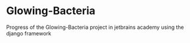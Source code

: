 # Glowing-Bacteria
Progress of the Glowing-Bacteria project in jetbrains academy using the django framework
